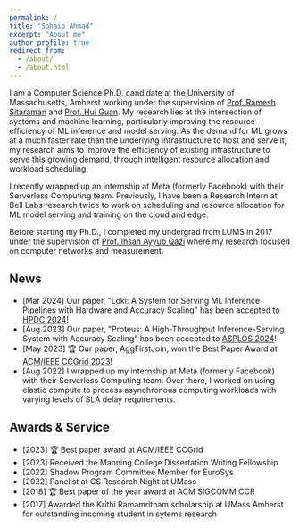```yaml
---
permalink: /
title: "Sohaib Ahmad"
excerpt: "About me"
author_profile: true
redirect_from: 
  - /about/
  - /about.html
---
```


I am a Computer Science Ph.D. candidate at the University of Massachusetts, Amherst working under the supervision of [Prof. Ramesh Sitaraman](https://groups.cs.umass.edu/ramesh/) and [Prof. Hui Guan](https://guanh01.github.io/). My research lies at the intersection of systems and machine learning, particularly improving the resource efficiency of ML inference and model serving. As the demand for ML grows at a much faster rate than the underlying infrastructure to host and serve it, my research aims to improve the efficiency of existing infrastructure to serve this growing demand, through intelligent resource allocation and workload scheduling. <!-- I use machine learning to improve the performance of computer systems, and use my systems knowledge to improve the performance of machine learning algorithms. I build theoretical models to represent distributed data processing systems, and use the models to improve the performance and efficiency of those systems. -->

I recently wrapped up an internship at Meta (formerly Facebook) with their Serverless Computing team. Previously, I have been a Research Intern at Bell Labs research twice to work on scheduling and resource allocation for ML model serving and training on the cloud and edge.

Before starting my Ph.D., I completed my undergrad from LUMS in 2017 under the supervision of [Prof. Ihsan Ayyub Qazi](https://web.lums.edu.pk/~ihsan/) where my research focused on computer networks and measurement.

## News

- \[Mar 2024] Our paper, "Loki: A System for Serving ML Inference Pipelines with Hardware and Accuracy Scaling" has been accepted to [HPDC 2024](https://www.hpdc.org/2024/)!
- \[Aug 2023] Our paper, "Proteus: A High-Throughput Inference-Serving System with Accuracy Scaling" has been accepted to [ASPLOS 2024](https://www.asplos-conference.org/asplos2024/)!
- \[May 2023] 🏆 Our paper, AggFirstJoin, won the Best Paper Award at [ACM/IEEE CCGrid 2023](https://ccgrid2023.iisc.ac.in/)!
- \[Aug 2022] I wrapped up my internship at Meta (formerly Facebook) with their Serverless Computing team. Over there, I worked on using elastic compute to process asynchronous computing workloads with varying levels of SLA delay requirements.
<!-- - \[Dec 2021] I presented our paper, AggNet, at the ACM/IEEE Symposium on Edge Computing! You can find the slides [here](https://docs.google.com/presentation/d/1rYKvqSYF6Hzp3akycAFhhCMzwHYDoyhA/edit?usp=sharing&ouid=118429391061954035556&rtpof=true&sd=true). I also presented a [poster version](https://drive.google.com/file/d/1uzl7xuU3iQRNXTVWAooH0tZnhBRe8tmq/view?usp=sharing) of the paper at the conference. -->
<!-- - \[Dec 2021] I attended the ACM/IEEE Symposium on Edge Computing in San Jose, CA and presented an overview of my dissertation work. You can find it [here](https://docs.google.com/presentation/d/1zpZPCSeoudXF2qEwwm-WJMDjcYV0TUTU/edit?usp=sharing&ouid=118429391061954035556&rtpof=true&sd=true)! -->

<!-- - \[Sep 2021] Super excited to share that I will be spending the summer of 2022 as a PhD intern at Facebook! I will be joining their Serverless Computing group in Seattle, and I cannot wait for all the exciting challenges I will get to tackle. -->
<!-- - \[May 2021] I will be spending my summer as a research intern at Bell Labs  -->
<!-- - \[Apr 2021] Our paper "AggNet: Cost-Aware Aggregation Networks for Geo-distributed Streaming Analytics" has been accepted to ACM/IEEE SEC 2021! -->
<!-- - \[Aug 2020] I wrapped up my work as a research intern at Bell Labs and am excited to share that I will continue to collaborate with them over the coming year! -->
<!-- - Our paper "Learning from Optimal: Energy Procurement Strategies for Data Centers" was accepted to ACM e-Energy 2019! I also received a student travel grant to present my work at the conference. -->

## Awards & Service

- \[2023\] 🏆 Best paper award at ACM/IEEE CCGrid
- \[2023\] Received the Manning College Dissertation Writing Fellowship
- \[2022\] Shadow Program Committee Member for EuroSys
- \[2022\] Panelist at CS Research Night at UMass
- \[2018\] 🏆 Best paper of the year award at ACM SIGCOMM CCR
- \[2017\] Awarded the Krithi Ramamritham scholarship at UMass Amherst for outstanding incoming student in sytems research
<!-- - Received the Summer Research Program award at LUMS (2016) -->
<!-- - Student travel grants at ACM e-Energy 2019, ACM IMC 2016 -->
<!-- - Dean's Honor List at LUMS (2013-17) -->

